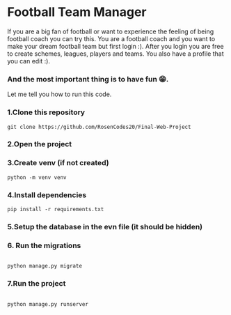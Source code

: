 # Football Team Manager

If you are a big fan of football or want to experience the feeling of being football coach you can try this.
You are a football coach and you want to make your dream football team but first login :).
After you login you are free to create schemes, leagues, players and teams.
You also have a profile that you can edit :).

### And the most important thing is to have fun 😁.

Let me tell you how to run this code.

### 1.Clone this repository
```terminal
git clone https://github.com/RosenCodes20/Final-Web-Project
```

### 2.Open the project

### 3.Create venv (if not created)

``` terminal
python -m venv venv
```

### 4.Install dependencies
```terminal
pip install -r requirements.txt
```


### 5.Setup the database in the evn file (it should be hidden)

### 6. Run the migrations

``` terminal

python manage.py migrate

```

### 7.Run the project
``` terminal

python manage.py runserver

```
